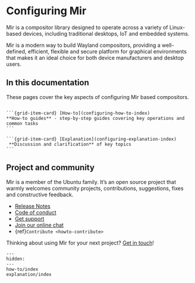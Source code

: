 # Configuring Mir

Mir is a compositor library designed to operate across a variety of Linux-based
devices, including traditional desktops, IoT and embedded systems.

Mir is a modern way to build Wayland compositors, providing
a well-defined, efficient, flexible and secure platform for graphical environments
that makes it an ideal choice for both device manufacturers and desktop users.

## In this documentation

These pages cover the key aspects of configuring Mir based compositors.

````{grid} 1 1 2 2

```{grid-item-card} [How-to](configuring-how-to-index)
**How-to guides** - step-by-step guides covering key operations and common tasks
```

```{grid-item-card} [Explanation](configuring-explanation-index)
 **Discussion and clarification** of key topics
```
````

## Project and community

Mir is a member of the Ubuntu family. It’s an open source project that warmly welcomes community projects, contributions, suggestions, fixes and constructive feedback.

- [Release Notes](https://github.com/canonical/mir/releases)
- [Code of conduct](https://ubuntu.com/community/docs/ethos/code-of-conduct)
- [Get support](https://discourse.ubuntu.com/c/project/mir/15)
- [Join our online chat](https://matrix.to/#/#mir-server:matrix.org)
- {ref}`Contribute <howto-contribute>`

Thinking about using Mir for your next project? [Get in touch](https://canonical.com/mir)!

```{toctree}
---
hidden:
---
how-to/index
explanation/index
```
